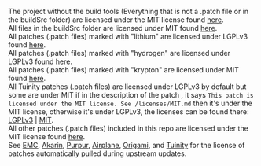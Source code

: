 The project without the build tools (Everything that is not a .patch file or in the buildSrc folder) are licensed under the MIT license found [here](MIT.md).<br>
All files in the buildSrc folder are licensed under MIT found [here](../buildSrc/license.txt).<br>
All patches (.patch files) marked with "lithium" are licensed under LGPLv3 found [here](https://github.com/CaffeineMC/lithium-fabric/blob/1.16.x/dev/LICENSE.txt).<br>
All patches (.patch files) marked with "hydrogen" are licensed under LGPLv3 found [here](https://github.com/CaffeineMC/hydrogen-fabric/blob/1.16.x/LICENSE.txt).<br>
All patches (.patch files) marked with "krypton" are licensed under MIT found [here](https://github.com/astei/krypton/blob/master/LICENSE).<br>
All Tuinity patches (.patch files) are licensed under LGPLv3 by default but some are under MIT if in the description of the patch , it says ```This patch is licensed under the MIT license. See /licenses/MIT.md``` then it's under the MIT license, otherwise it's under LGPLv3,  the licenses can be found there: [LGPLv3](https://github.com/Spottedleaf/Tuinity/blob/master/licenses/GPL.md) | [MIT](https://github.com/Spottedleaf/Tuinity/blob/master/licenses/MIT.md).<br>
All other patches (.patch files) included in this repo are licensed under the MIT license found [here](MIT.md).<br>
See [EMC](https://github.com/starlis/empirecraft/blob/master/README.md), [Akarin](https://github.com/Akarin-project/Akarin/blob/1.16.5/LICENSE.md), [Purpur](https://github.com/pl3xgaming/Purpur/blob/ver/1.16.5/LICENSE), [Airplane](https://github.com/Technove/Airplane/blob/master/PATCHES-LICENSE), [Origami](https://github.com/Minebench/Origami/blob/1.16/PATCHES-LICENSE), and [Tuinity](https://github.com/Spottedleaf/Tuinity/blob/master/PATCHES-LICENSE) for the license of patches automatically pulled during upstream updates.
